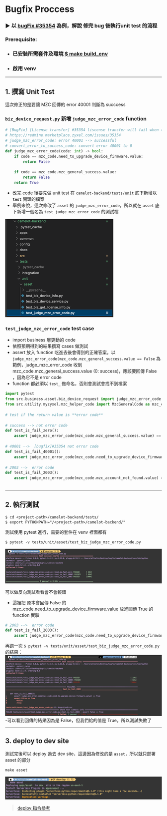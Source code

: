# Bugfix Proccess
### ▶️ 以 [bugFix #35354](https://redmine.marketplace.zyxel.com/issues/35354) 為例，解說 修完 bug 後執行unit test 的流程
  
### Prerequisite:  
- ### 已安裝所需套件及環境 [$ make build_env](https://github.com/alliehayashi/zyxel_notes/blob/master/03-deploy-camelot-backend.md#4-build-host-environment)
- ### 啟用 venv

---
## 1. 撰寫 Unit Test
這次修正的是要讓 MZC 回傳的 error 40001 判斷為 succcess
### `biz_device_request.py` 新增 `judge_mzc_error_code` function
```python
# [BugFix] [License transfer] #35354 liscense transfer will fail when the *machine framework version* is lower than *license version*
# https://redmine.marketplace.zyxel.com/issues/35354
# judge_mzc_error_code: error 40001 --> successful
# convert_error_to_success_code: convert error 40001 to 0
def judge_mzc_error_code(code: int) -> bool:
    if code == mzc_code.need_to_upgrade_device_firmware.value: 
        return False
    
    if code == mzc_code.mzc_general_success.value:
        return False 
    return True
```    
- 改完 code 後要先做 unit test
在 `camelot-backend/tests/unit` 底下新增以 **`test`** 開頭的檔案
- 舉例來說，這次修改了 `asset` 的 `judge_mzc_error_code`，所以就在 `asset` 底下新增一個名為 `test_judge_mzc_error_code` 的測試檔

![1]  
### `test_judge_mzc_error_code` test case
- import business 層更動的 code
- 依照預期得到的結果撰寫 cases 做測試
- assert 放入 function 吃進去後會得到的正確答案。以`judge_mzc_error_code(mzc_code.mzc_general_success.value == False` 為範例，judge_mzc_error_code 收到 mzc_code.mzc_general_success.value (0: success)，應該要回傳 False ，因為它不是 error code
- function 都必須以 `test_` 做命名，否則會測試會找不到檔案
```python
import pytest
from src.business.asset.biz_device_request import judge_mzc_error_code
from src.utility.myzyxel.mzc_helper_code import MzcGeneralCode as mzc_code

# test if the return value is **error code**

# success --> not error code
def test_is_fail_zero():
    assert judge_mzc_error_code(mzc_code.mzc_general_success.value) == False 
    
# 40001 -->  [bugfix]#35354 not error code 
def test_is_fail_40001():
    assert judge_mzc_error_code(mzc_code.need_to_upgrade_device_firmware.value) == False

# 2003 -->  error code 
def test_is_fail_2003():
    assert judge_mzc_error_code(mzc_code.mzc_account_not_found.value) == True
    
```
---
## 2. 執行測試
```
$ cd <project-path>/camelot-backend/tests/
$ export PYTHONPATH="/<project-path>/camelot-backend/"
```
測試使用 pytest 進行，需要的套件在 venv 裡面都有
```
$ pytest -v tests/unit/asset/test_biz_judge_mzc_error_code.py
```
![2]  

可以做反向測試看看會不會報錯
- 這裡把 原本會回傳 False 的 mzc_code.need_to_upgrade_device_firmware.value 放進回傳 True 的 function 實驗
```python
# 2003 -->  error code 
def test_is_fail_2003():
    assert judge_mzc_error_code(mzc_code.need_to_upgrade_device_firmware.value) == True
```
再跑一次 `$ pytest -v tests/unit/asset/test_biz_judge_mzc_error_code.py` 的結果：
![3]  
-可以看到回傳的結果因為是 False，但我們給的值是 True，所以測試失敗了

---
## 3. deploy to dev site
測試完後可以 deploy 過去 dev site，這邊因為修改的是 `asset`，所以就只部署 asset 的部分
```
make asset
```
![4]
> [deploy 指令參考](https://github.com/alliehayashi/zyxel_notes/blob/master/03-deploy-camelot-backend.md#7-deploy)


[1]:https://github.com/alliehayashi/Markdown_Pictures/raw/master/bugfix/01-name-after.png
[2]:https://github.com/alliehayashi/Markdown_Pictures/raw/master/bugfix/02-test-success.png
[3]:https://github.com/alliehayashi/Markdown_Pictures/raw/master/bugfix/03-test-failed.png
[4]:https://github.com/alliehayashi/Markdown_Pictures/raw/master/bugfix/04-make-asset.png

